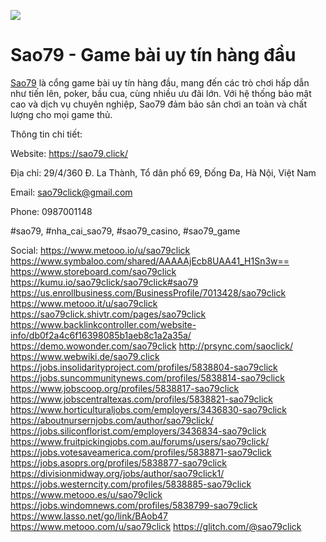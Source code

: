 ![](https://g0v.hackmd.io/_uploads/Skx8HfjII1l.jpg)
# Sao79 - Game bài uy tín hàng đầu
[Sao79](https://sao79.click/) là cổng game bài uy tín hàng đầu, mang đến các trò chơi hấp dẫn như tiến lên, poker, bầu cua, cùng nhiều ưu đãi lớn. Với hệ thống bảo mật cao và dịch vụ chuyên nghiệp, Sao79 đảm bảo sân chơi an toàn và chất lượng cho mọi game thủ.

Thông tin chi tiết:

Website: https://sao79.click/

Địa chỉ: 29/4/360 Đ. La Thành, Tổ dân phố 69, Đống Đa, Hà Nội, Việt Nam

Email: sao79click@gmail.com

Phone: 0987001148

#sao79, #nha_cai_sao79, #sao79_casino, #sao79_game

Social:
https://www.metooo.io/u/sao79click
https://www.symbaloo.com/shared/AAAAAjEcb8UAA41_H1Sn3w==
https://www.storeboard.com/sao79click
https://kumu.io/sao79click/sao79click#sao79
https://us.enrollbusiness.com/BusinessProfile/7013428/sao79click
https://www.metooo.it/u/sao79click
https://sao79click.shivtr.com/pages/sao79click
https://www.backlinkcontroller.com/website-info/db0f2a4c6f16398085b1aeb8c1a2a35a/
https://demo.wowonder.com/sao79click
http://prsync.com/saoclick/
https://www.webwiki.de/sao79.click
https://jobs.insolidarityproject.com/profiles/5838804-sao79click
https://jobs.suncommunitynews.com/profiles/5838814-sao79click
https://www.jobscoop.org/profiles/5838817-sao79click
https://www.jobscentraltexas.com/profiles/5838821-sao79click
https://www.horticulturaljobs.com/employers/3436830-sao79click
https://aboutnursernjobs.com/author/sao79click/
https://jobs.siliconflorist.com/employers/3436834-sao79click
https://www.fruitpickingjobs.com.au/forums/users/sao79click/
https://jobs.votesaveamerica.com/profiles/5838871-sao79click
https://jobs.asoprs.org/profiles/5838877-sao79click
https://divisionmidway.org/jobs/author/sao79click1/
https://jobs.westerncity.com/profiles/5838885-sao79click
https://www.metooo.es/u/sao79click
https://jobs.windomnews.com/profiles/5838799-sao79click
https://www.lasso.net/go/link/BAob47
https://www.metooo.com/u/sao79click
https://glitch.com/@sao79click
